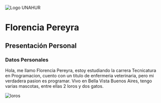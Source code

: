 ![Logo UNAHUR](./UNAHUR.png)

# Florencia Pereyra
## Presentación Personal

### Datos Personales
Hola, me llamo Florencia Pereyra, estoy estudiando la carrera Tecnicatura en Programacion, cuento con un titulo de enfermeria veterinaria, pero mi verdadera pasion es programar. Vivo en Bella Vista Buenos Aires, tengo varias mascotas, entre ellas 2 loros y dos gatos.

![loros](https://github.com/user-attachments/assets/3826c1ec-af23-45c6-9673-41d17d56a472)


